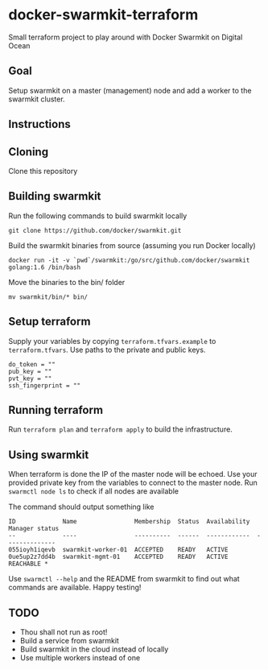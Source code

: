 # docker-swarmkit-terraform

Small terraform project to play around with Docker Swarmkit on Digital Ocean

## Goal
Setup swarmkit on a master (management) node and add a worker to the swarmkit cluster.

## Instructions
##  Cloning

Clone this repository

## Building swarmkit
Run the following commands to build swarmkit locally

```
git clone https://github.com/docker/swarmkit.git
```

Build the swarmkit binaries from source (assuming you run Docker locally)

```
docker run -it -v `pwd`/swarmkit:/go/src/github.com/docker/swarmkit golang:1.6 /bin/bash
```

Move the binaries to the bin/ folder

```
mv swarmkit/bin/* bin/
```

## Setup terraform

Supply your variables by copying `terraform.tfvars.example` to `terraform.tfvars`. Use paths to the private and public keys.
```
do_token = ""
pub_key = ""
pvt_key = ""
ssh_fingerprint = ""
```

## Running terraform
Run `terraform plan` and `terraform apply` to build the infrastructure.

## Using swarmkit

When terraform is done the IP of the master node will be echoed. Use your provided private key from the variables to connect to the master node. Run `swarmctl node ls` to check if all nodes are available

The command should output something like
```
ID             Name                Membership  Status  Availability  Manager status
--             ----                ----------  ------  ------------  --------------
055ioyh1iqevb  swarmkit-worker-01  ACCEPTED    READY   ACTIVE
0ue5up2z7dd4b  swarmkit-mgmt-01    ACCEPTED    READY   ACTIVE        REACHABLE *
```

Use `swarmctl --help` and the README from swarmkit to find out what commands are available. Happy testing!

## TODO

* Thou shall not run as root!
* Build a service from swarmkit
* Build swarmkit in the cloud instead of locally
* Use multiple workers instead of one
